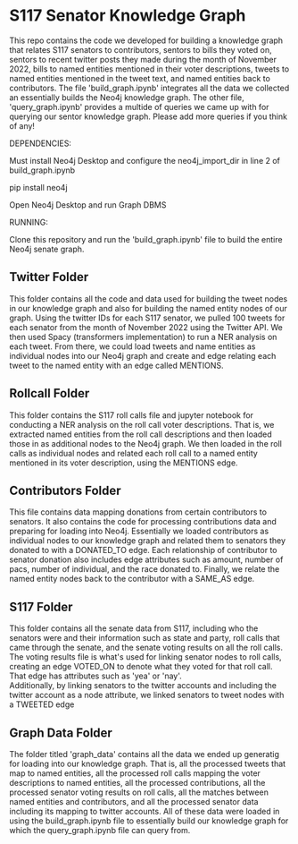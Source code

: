 # S117 Senator Knowledge Graph

This repo contains the code we developed for building a knowledge graph that relates S117
senators to contributors, sentors to bills they voted on, sentors to recent twitter posts
they made during the month of November 2022, bills to named entities mentioned in their 
voter descriptions, tweets to named entities mentioned in the tweet text, and named entities
back to contributors. The file 'build_graph.ipynb' integrates all the data we collected an 
essentially builds the Neo4j knowledge graph.  The other file, 'query_graph.ipynb' provides a 
multide of queries we came up with for querying our sentor knowledge graph.  Please add more 
queries if you think of any!

DEPENDENCIES:

Must install Neo4j Desktop and configure the neo4j_import_dir in line 2 of build_graph.ipynb

pip install neo4j

Open Neo4j Desktop and run Graph DBMS

RUNNING:

Clone this repository and run the 'build_graph.ipynb' file to build the entire Neo4j senate graph.

## Twitter Folder

This folder contains all the code and data used for building the tweet nodes in our knowledge graph
and also for building the named entity nodes of our graph.  Using the twitter IDs for each S117 senator,
we pulled 100 tweets for each senator from the month of November 2022 using the Twitter API.  We then
used Spacy (transformers implementation) to run a NER analysis on each tweet.  From there, we could
load tweets and name entities as individual nodes into our Neo4j graph and create and edge relating 
each tweet to the named entity with an edge called MENTIONS.

## Rollcall Folder

This folder contains the S117 roll calls file and jupyter notebook for conducting a NER analysis on the 
roll call voter descriptions.  That is, we extracted named entities from the roll call descriptions
and then loaded those in as additional nodes to the Neo4j graph.  We then loaded in the roll calls
as individual nodes and related each roll call to a named entity mentioned in its voter description, using
the MENTIONS edge.

## Contributors Folder

This file contains data mapping donations from certain contributors to senators.  It also contains 
the code for processing contributions data and preparing for loading into Neo4j.  Essentially we 
loaded contributors as individual nodes to our knowledge graph and related them to senators they donated
to with a DONATED_TO edge.  Each relationship of contributor to senator donation also includes edge attributes 
such as amount, number of pacs, number of individual, and the race donated to.  Finally, we relate the
named entity nodes back to the contributor with a SAME_AS edge.

## S117 Folder

This folder contains all the senate data from S117, including who the senators were and their information
such as state and party, roll calls that came through the senate, and the senate voting results on all the 
roll calls.  The voting results file is what's used for linking senator nodes to roll calls, creating an 
edge VOTED_ON to denote what they voted for that roll call.  That edge has attributes such as 'yea' or 'nay'.  
Additionally, by linking senators to the twitter accounts and including the twitter account as a node
attribute, we linked senators to tweet nodes with a TWEETED edge

## Graph Data Folder

The folder titled 'graph_data' contains all the data we ended up generatig for loading into our 
knowledge graph.  That is, all the processed tweets that map to named entities, all the processed
roll calls mapping the voter descriptions to named entities, all the processed contributions, all 
the processed senator voting results on roll calls, all the matches between named entities and contributors,
and all the processed senator data including its mapping to twitter accounts.  All of these data were loaded in 
using the build_graph.ipynb file to essentially build our knowledge graph for which the query_graph.ipynb file 
can query from.

